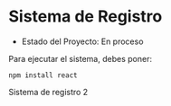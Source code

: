 <h1> Sistema de Registro </h1>

- Estado del Proyecto: En proceso

Para ejecutar el sistema, debes poner:

```npm install react```

Sistema de registro 2
